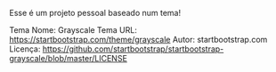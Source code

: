Esse é um projeto pessoal baseado num tema!

Tema Nome: Grayscale
Tema URL: https://startbootstrap.com/theme/grayscale
Autor: startbootstrap.com
Licença: https://github.com/startbootstrap/startbootstrap-grayscale/blob/master/LICENSE

